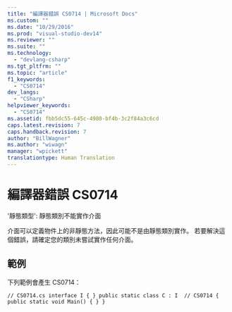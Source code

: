 ```yaml
---
title: "編譯器錯誤 CS0714 | Microsoft Docs"
ms.custom: ""
ms.date: "10/29/2016"
ms.prod: "visual-studio-dev14"
ms.reviewer: ""
ms.suite: ""
ms.technology: 
  - "devlang-csharp"
ms.tgt_pltfrm: ""
ms.topic: "article"
f1_keywords: 
  - "CS0714"
dev_langs: 
  - "CSharp"
helpviewer_keywords: 
  - "CS0714"
ms.assetid: fbb5dc55-645c-4980-bf4b-3c2f84a3c6cd
caps.latest.revision: 7
caps.handback.revision: 7
author: "BillWagner"
ms.author: "wiwagn"
manager: "wpickett"
translationtype: Human Translation
---
```

# 編譯器錯誤 CS0714
'靜態類型': 靜態類別不能實作介面  
  
 介面可以定義物件上的非靜態方法，因此可能不是由靜態類別實作。 若要解決這個錯誤，請確定您的類別未嘗試實作任何介面。  
  
## 範例  
 下列範例會產生 CS0714：  
  
```  
// CS0714.cs interface I { } public static class C : I  // CS0714 { public static void Main() { } }  
```